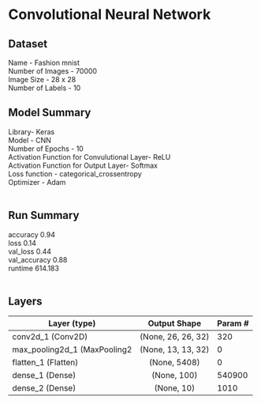 # Convolutional Neural Network
## Dataset
Name - Fashion mnist<br />
Number of Images - 70000<br />
Image Size - 28 x 28 <br />
Number of Labels - 10<br />

## Model Summary<br />
Library- Keras<br />
Model - CNN<br />
Number of Epochs - 10<br />
Activation Function for Convulutional Layer- ReLU<br />
Activation Function for Output Layer- Softmax<br />
Loss function - categorical_crossentropy<br />
Optimizer - Adam<br /><br />

## Run Summary<br />
accuracy 0.94<br />
loss 0.14<br />
val_loss 0.44<br />
val_accuracy 0.88<br />
runtime 614.183<br /><br />

## Layers
| Layer (type)                 	|    Output Shape    	| Param # 	|
|------------------------------	|:------------------:	|---------	|
| conv2d_1 (Conv2D)            	| (None, 26, 26, 32) 	| 320     	|
| max_pooling2d_1 (MaxPooling2 	| (None, 13, 13, 32) 	| 0       	|
| flatten_1 (Flatten)          	|    (None, 5408)    	| 0       	|
| dense_1 (Dense)              	|     (None, 100)    	| 540900  	|
| dense_2 (Dense)              	|     (None, 10)     	| 1010    	|
